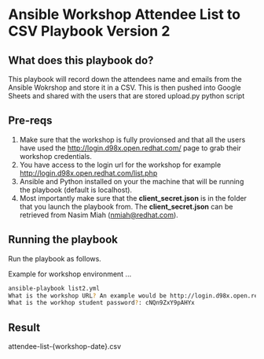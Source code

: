 # Ansible Workshop Attendee List to CSV Playbook Version 2 
## What does this playbook do? 
This playbook will record down the attendees name and emails from the Ansible Wokrshop and store it in a CSV. This is then pushed into Google Sheets and shared with the users that are stored upload.py python script 

## Pre-reqs
1. Make sure that the workshop is fully provionsed and that all the users have used the http://login.d98x.open.redhat.com/ page to grab their workshop credentials. 
2. You have access to the login url for the workshop for example http://login.d98x.open.redhat.com/list.php
3. Ansible and Python installed on your the machine that will be running the playbook (default is localhost). 
4. Most importantly make sure that the **client_secret.json** is in the folder that you launch the playbook from. The **client_secret.json** can be retrieved from Nasim Miah (nmiah@redhat.com).

## Running the playbook
Run the playbook as follows. 

Example for workshop environment ...

```bash
ansible-playbook list2.yml
What is the workshop URL? An example would be http://login.d98x.open.redhat.com/list.php: http://login.a76d.open.redhat.com/list.php
What is the workhop student password?: cNQn9ZxY9pAHYx
```

## Result 
attendee-list-{workshop-date}.csv 
